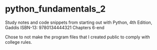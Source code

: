 # python_fundamentals_2
Study notes and code snippets from starting out with Python, 4th Edition, Gaddis ISBN-13: 9780134444321  Chapters 6-end

Chose to not make the program files that I created public to comply with college rules.